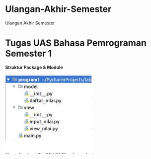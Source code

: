 # Ulangan-Akhir-Semester
Ulangan Akhir Semester
# Tugas UAS Bahasa Pemrograman Semester 1


**Struktur Package & Module**

![Package](image/soal.jpg)